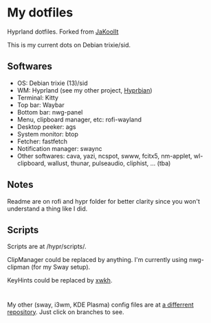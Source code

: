 # My dotfiles
Hyprland dotfiles. Forked from [JaKoolIt](https://github.com/JaKooLit/Hyprland-Dots)

This is my current dots on Debian trixie/sid.

## Softwares
- OS: Debian trixie (13)/sid
- WM: Hyprland (see my other project, [Hyprbian](https://github.com/imchocomint/Hyprbian))
- Terminal: Kitty
- Top bar: Waybar
- Bottom bar: nwg-panel
- Menu, clipboard manager, etc: rofi-wayland
- Desktop peeker: ags
- System monitor: btop
- Fetcher: fastfetch
- Notification manager: swaync
- Other softwares: cava, yazi, ncspot, swww, fcitx5, nm-applet, wl-clipboard, wallust, thunar, pulseaudio, cliphist, ... (tba)

## Notes
Readme are on rofi and hypr folder for better clarity since you won't understand a thing like I did.

## Scripts
Scripts are at /hypr/scripts/. 

ClipManager could be replaced by anything. I'm currently using nwg-clipman (for my Sway setup).

KeyHints could be replaced by [xwkh](https://github.com/imchocomint/xwkh).

#
My other (sway, i3wm, KDE Plasma) config files are at [a differrent repository](https://github.com/imchocomint/collection). Just click on branches to see.
